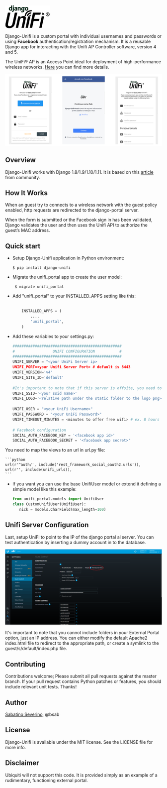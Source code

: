 ![Preview](logo-django-unifi.png)

Django-Unifi is a custom portal with individual usernames and passwords or using **Facebook** authentication/registration mechanism.
It is a reusable Django app for interacting with the Unifi AP Controller software, version 4 and 5.

The UniFi® AP is an Access Point ideal for deployment of high-performance wireless networks. [Here](https://www.ubnt.com/unifi/unifi-ap/) you can find more details.

![Preview](screen/login_reg.png)

Overview
--------

Django-Unifi works with Django 1.8/1.9/1.10/1.11.
It is based on this [article](https://help.ubnt.com/hc/en-us/articles/204950374-UniFi-Custom-Portal-With-Individual-Usernames-and-Passwords-) from community.

How It Works
--------

When an guest try to connects to a wireless network with the guest policy enabled, http requests are redirected to the django-portal server.
 
When the form is submitted or the Facebook sign in has been validated, Django validates the user and then uses the Unifi API to authorize the guest’s MAC address.

Quick start
-----------

-  Setup Django-Unifi application in Python environment:


       $ pip install django-unifi


-  Migrate the unifi_portal app to create the user model:


        $ migrate unifi_portal

-  Add "unifi_portal" to your INSTALLED\_APPS setting like this:

   ```python

       INSTALLED_APPS = (
           ...,
           'unifi_portal',
       )
   ```
- Add these variables to your settings.py:

    ```python
    #################################################
    #                 UNIFI CONFIGURATION           #
    #################################################
    UNIFI_SERVER = "<your UniFi Server ip>
    UNIFI_PORT=<your Unifi Server Port> # default is 8443
    UNIFI_VERSION='v4'
    UNIFI_SITE_ID='default'
    
    #It's important to note that if this server is offsite, you need to have port 8443 forwarded through to it
    UNIFI_SSID='<your ssid name>'
    UNIFI_LOGO='<relative path under the static folder to the logo png>'
    
    UNIFI_USER = "<your UniFi Username>"
    UNIFI_PASSWORD = "<your UniFi Password>"
    UNIFI_TIMEOUT_MINUTES = <minutes to offer free wifi> # ex. 8 hours is 480
    
    # Facebook configuration
    SOCIAL_AUTH_FACEBOOK_KEY = '<facebook app id>'
    SOCIAL_AUTH_FACEBOOK_SECRET = '<facebook app secret>'
    ```

You need to map the views to an url in url.py file:

    ```python
    url(r'^auth/', include('rest_framework_social_oauth2.urls')),
    url(r'', include(unifi_urls)),
    ```


-  If you want you can use the base UnifiUser model or extend it defining a simple model like this example:

    ```python
    from unifi_portal.models import UnifiUser
    class CustomUnifiUser(UnifiUser):
       nick = models.CharField(max_length=100)

Unifi Server Configuration
--------

Last, setup UniFi to point to the IP of the django portal al server. You can test authentication by inserting a dummy account in to the database.

![Config](screen/unifi-dash.png)

It's important to note that you cannot include folders in your External Portal option, just an IP address.  You can either modify the default Apache2 index.html file to redirect to the appropriate path, or create a symlink to the guest/s/default/index.php file.

## Contributing

Contributions welcome; Please submit all pull requests against the master branch. If your pull request contains Python patches or features, you should include relevant unit tests.
Thanks!

## Author

[Sabatino Severino](https://about.me/the_sab), @bsab

## License

Django-Unifi is available under the MIT license. See the LICENSE file for more info.

## Disclaimer
Ubiquiti will not support this code.  It is provided simply as an example of a rudimentary, functioning external portal.

